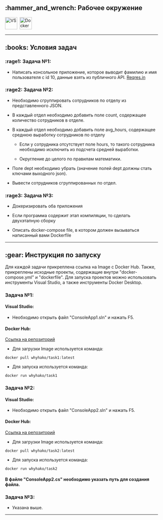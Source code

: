 <h2>
	:hammer_and_wrench: Рабочее окружение
</h2>
	<div>
	<img src="https://visualstudio.microsoft.com/wp-content/uploads/2021/10/Product-Icon.svg" title="VS" alt="VS" width="40" height="40"/>&nbsp;
	<img src="https://cdn-icons-png.flaticon.com/512/5969/5969059.png" title="Docker" alt="Docker" width="40" height="40"/>&nbsp;
	</div>
	
---

<h2>
	:books: Условия задач
</h2>

### :rage1: Задача №1:

- Написать консольное приложение, которое выводит фамилию и имя пользователя с id 10, данные взять из публичного API.
[Reqres.in](https://reqres.in/)

### :rage2: Задача №2:

- Необходимо сгруппировать сотрудников по отделу из представленного JSON. 
	
- В каждый отдел необходимо добавить поле count, содержащее количество сотрудников в отделе.
	
- В каждый отдел необходимо добавить поле avg_hours, содержащее среднюю выработку сотрудников по отделу
	
	- Если у сотрудника отсутствует поле hours, то такого сотрудника необходимо исключить из подсчета средней выработки.
		
	- Округление до целого по правилам математики.
		
- Поле dept необходимо убрать (значение полей dept должны стать ключами выходного json).
	
- Вывести сотрудников сгруппированных по отдел.
	
### :rage3: Задача №3:

- Докеризировать оба приложения
	
- Если программа содержит этап компиляции, то сделать двухэтапную сборку
	
- Описать docker-compose file, в котором должен вызываться написанный вами Dockerfile

---

<h2>
	:gear: Инструкция по запуску
</h2>

Для каждой задачи прикреплена ссылка на Image с Docker Hub. Также, прикреплены исходные проекты, содержащие внутри "docker-compose.yml" и "dockerfile".
Для запуска проектов можно использовать инструменты Visual Studio, а также инструменты Docker Desktop.

### Задача №1:

<h4>	
Visual Studio: 
</h4>

- Необходимо открыть файл "ConsoleApp1.sln" и нажать F5.

<h4>	
Docker Hub: 
</h4>

[Ссылка на репозиторий](https://hub.docker.com/r/whyhako/task1)

- Для загрузки Image используется команда:

`docker pull whyhako/task1:latest`

- Для запуска используется команда:

`docker run whyhako/task1`

### Задача №2:

<h4>	
Visual Studio: 
</h4>

- Необходимо открыть файл "ConsoleApp2.sln" и нажать F5.

<h4>	
Docker Hub: 
</h4>

[Ссылка на репозиторий](https://hub.docker.com/r/whyhako/task2)

- Для загрузки Image используется команда:

`docker pull whyhako/task2:latest`

- Для запуска используется команда:

`docker run whyhako/task2`

<h4>
В файле "ConsoleApp2.cs" необходимо указать путь для создания файла.
</h4>

### Задача №3:

- Указана выше.

---
